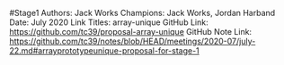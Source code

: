 #Stage1
Authors: Jack Works
Champions: Jack Works, Jordan Harband
Date: July 2020
Link Titles: array-unique
GitHub Link: https://github.com/tc39/proposal-array-unique
GitHub Note Link: https://github.com/tc39/notes/blob/HEAD/meetings/2020-07/july-22.md#arrayprototypeunique-proposal-for-stage-1
